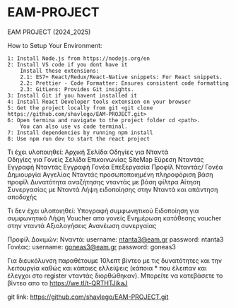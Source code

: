 # EAM-PROJECT
EAM PROJECT (2024_2025)

How to Setup Your Environment:

	1: Install Node.js from https://nodejs.org/en
	2: Install VS code if you dont have it
		Install these extensions:
		2.1: ES7+ React/Redux/React-Native snippets: For React snippets.
		2.2: Prettier - Code Formatter: Ensures consistent code formatting
		2.3: GitLens: Provides Git insights.
	3: Install Git if you havent installed it
	4: Install React Developer tools extension on your browser
	5: Get the project locally from git <git clone https://github.com/shavlego/EAM-PROJECT.git>
	6: Open termina and navigate to the project folder cd <path>.
		You can also use vs code terminal.
	7: Install dependencies by running npm install
	8: Use npm run dev to start the react project


Τι έχει υλοποιηθεί:
	Αρχική Σελίδα
	Οδηγίες για Νταντά	
	Οδηγίες για Γονείς
	Σελίδα Επικοινωνίας
 	SiteMap
  	Εύρεση Νταντάς
   	Εγγραφή Νταντάς
    	Εγγραφή Γονέα
     	Επεξεργασία Προφίλ Νταντάς/ Γονέα
      	Δημιουργία Αγγελίας Νταντάς
     	προσωποποιημένη πληροφόριση βάση προφίλ
      	Δυνατότητα αναζήτησης νταντάς με βάση φίλτρα
       	Αίτηση Συνεργασίας με Νταντά
	Λήψη ειδοποίησης στην Νταντά και απάντηση αποδοχής


 Τι δεν έχει υλοποιηθεί:
 	Υπογραφή συμφωνητικού
  	Ειδοποίηση για συμφωνητικό
   	Λήψη Voucher απο γονείς
    	Ενημέρωση κατάθεσης voucher στην νταντά
     	Αξιολογήσεις
      	Ανανέωση συνεργαίας

Προφίλ Δοκιμών:
	Νναντά: username: ntanta3@eam.gr	password: ntanta3
 	Γονέας: username: goneas3@eam.gr	password: goneas3

  Για διευκόλυνση παραθέτουμε 10λεπτ βίντεο με τις δυνατότητες και την λειτουργία καθώς και κάποιες ελλείψεις (κάποια * που έλειπαν και έλεγχοι στο register νταντάς διορθώθηκαν).
  Μπορείτε να κατεβάσετε το βίντεο απο το https://we.tl/t-QRTHTJikaJ

  git link: https://github.com/shavlego/EAM-PROJECT.git
  
